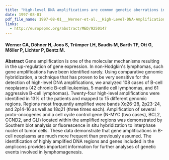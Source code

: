 ```yaml
---
title: "High-level DNA amplifications are common genetic aberrations in B-cell neoplasms"
date: 1997-08-01
pdf_file_name: 1997-08-01___Werner-et-al.__High-Level-DNA-Amplifications-Are-Common-Genetic-Aberrations-in-B-Cell-Neoplasms__AmJPathol.pdf
links:
  - http://europepmc.org/abstract/MED/9250147
---
```


#### Werner CA, Döhner H, Joos S, Trümper LH, Baudis M, Barth TF, Ott G, Möller P, Lichter P, Bentz M.

**Abstract** Gene amplification is one of the molecular mechanisms resulting in the up-regulation of gene expression. In non-Hodgkin's lymphomas, such gene amplifications have been identified rarely. Using comparative genomic hybridization, a technique that has proven to be very sensitive for the detection of high-level DNA amplifications, we analyzed 108 cases of B-cell neoplasms (42 chronic B-cell leukemias, 5 mantle cell lymphomas, and 61 aggressive B-cell lymphomas).<!--more--> Twenty-four high-level amplifications were identified in 13% of the patients and mapped to 15 different genomic regions. Regions most frequently amplified were bands Xq26-28, 2p23-24, and 2p14-16 as well as 18q21 (three times each). Amplification of several proto-oncogenes and a cell cycle control gene (N-MYC (two cases), BCL2, CCND2, and GLI) located within the amplified regions was demonstrated by Southern blot analysis or fluorescence in situ hybridization to interphase nuclei of tumor cells. These data demonstrate that gene amplifications in B-cell neoplasms are much more frequent than previously assumed. The identification of highly amplified DNA regions and genes included in the amplicons provides important information for further analyses of genetic events involved in lymphomagenesis.

